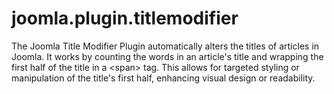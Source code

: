# joomla.plugin.titlemodifier
The Joomla Title Modifier Plugin automatically alters the titles of articles in Joomla. It works by counting the words in an article's title and wrapping the first half of the title in a &lt;span> tag. This allows for targeted styling or manipulation of the title's first half, enhancing visual design or readability.
